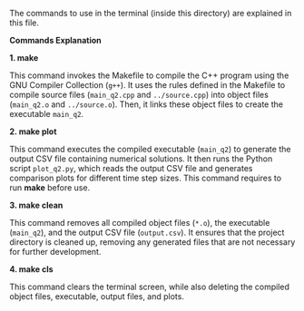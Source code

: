 The commands to use in the terminal (inside this directory) are explained in this file.

**Commands Explanation**

**1. make**

This command invokes the Makefile to compile the C++ program using the GNU Compiler Collection (`g++`). It uses the rules defined in the Makefile to compile source files (`main_q2.cpp` and `../source.cpp`) into object files (`main_q2.o` and `../source.o`). Then, it links these object files to create the executable `main_q2`.

**2. make plot**

This command executes the compiled executable (`main_q2`) to generate the output CSV file containing numerical solutions. It then runs the Python script `plot_q2.py`, which reads the output CSV file and generates comparison plots for different time step sizes. This command requires to run **make** before use.

**3. make clean**

This command removes all compiled object files (`*.o`), the executable (`main_q2`), and the output CSV file (`output.csv`). It ensures that the project directory is cleaned up, removing any generated files that are not necessary for further development.

**4. make cls**

This command clears the terminal screen, while also deleting the compiled object files, executable, output files, and plots.
